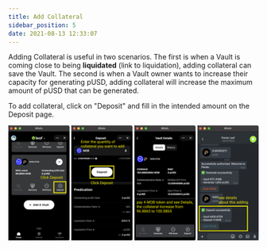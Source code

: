 ```yaml
---
title: Add Collateral
sidebar_position: 5
date: 2021-08-13 12:33:07
---
```


Adding Collateral is useful in two scenarios. The first is when a Vault is coming close to being **liquidated** (link to liquidation), adding collateral can save the Vault. The second is when a Vault owner wants to increase their capacity for generating pUSD, adding collateral will increase the maximum amount of pUSD that can be generated.

To add collateral, click on "Deposit" and fill in the intended amount on the Deposit page. 

![](../assets/add-collateral.png)


